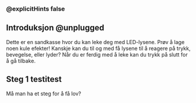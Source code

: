 ### @explicitHints false

## Introduksjon @unplugged

Dette er en sandkasse hvor du kan leke deg med LED-lysene. Prøv å lage noen kule efekter! Kanskje kan du til og med få lysene til å reagere på trykk, bevegelse, eller lyder? Når du er ferdig med å leke kan du trykk på slutt for å gå tilbake.

## Steg 1 testitest

Må man ha et steg for å få lov?
